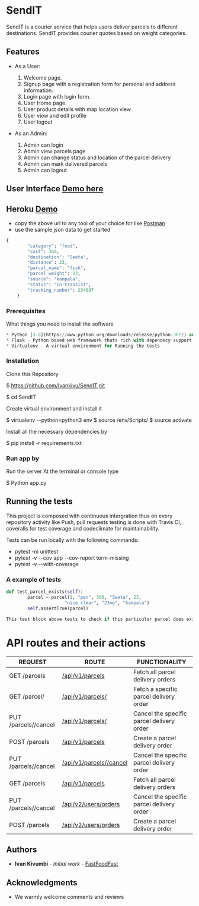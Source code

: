 
# SendIT

SendIT is a courier service that helps users deliver parcels to different destinations. SendIT provides courier quotes based on weight categories.

## Features

* As a User:
    1. Welcome page.
    2. Signup page with a registration form for personal and address information.
    3. Login page with login form.
    4. User Home page.
    5. User product details with map location view
    6. User view and edit profile
    7. User logout

* As an Admin:
    1. Admin can login
    2. Admin view parcels page
    3. Admin can change status and location of the parcel delivery
    4. Admin can mark delivered parcels
    5. Admin can logout

## User Interface [Demo here](https://ivankivu.github.io/SendIT/UI/)

## Heroku [Demo](https://sendit-api-v1.herokuapp.com/)

* copy the above url to any tool of your choice for like [Postman](https://www.getpostman.com/)
* use the sample json data to get started

```python
{
        "category": "food",
        "cost": 360,
        "destination": "Seeta",
        "distance": 23,
        "parcel_name": "fish",
        "parcel_weight": 23,
        "source": "kampala",
        "status": "in-transist",
        "tracking_number": 234087
    }
```

### Prerequisites

What things you need to install the software

```python
* Python [3.6](https://www.python.org/downloads/release/python-367/) and later- Programming language that lets you work more dynamically
* Flask - Python based web framework thats rich with dependecy support
* Virtualenv - A virtual environment for Running the tests
```

### Installation

Clone this Repository

$ https://github.com/Ivankivu/SendIT.git

$ cd SendIT

Create virtual environment and install it

$ virtualenv --python=python3 env
$ source /env/Scripts/
$ source activate

Install all the necessary dependencies by

$ pip install -r requirements.txt

### Run app by

Run the server At the terminal or console type

$ Python app.py

## Running the tests

This project is composed with continuous intergration thus on every repository activity like Push, pull requests testing is done
with Travis CI, coveralls for test coverage and codeclimate for maintainability.

Tests can be run locally with the following commands:

* pytest -m unittest
* pytest -v --cov app --cov-report term-missing
* pytest -v --with-coverage

### A example of tests

```python
def test_parcel_exists(self):
        parcel = parcel(1, "pen", 360, "Seeta", 23,
                      "nice clear", "23mg", "kampala")
        self.assertTrue(parcel)

This test block above tests to check if this particular parcel does exist in the list
```

# API routes and their actions

| REQUEST | ROUTE | FUNCTIONALITY |
| ------- | ----- | ------------- |
| GET /parcels | [/api/v1/parcels](https://sendit-api-v1.herokuapp.com/api/v1/parcels) | Fetch all parcel delivery orders |
|GET /parcel/<parcelId> | [/api/v1/parcels/<parcelId>](https://sendit-api-v1.herokuapp.com/api/v1/parcels/1) | Fetch a specific parcel delivery order |
| PUT /parcels/<parcelId>/cancel | [/api/v1/parcels/<parcelId>](https://sendit-api-v1.herokuapp.com/api/v1/parcels/1/cancel) | Cancel the specific parcel delivery order|
| POST /parcels | [/api/v1/parcels](https://sendit-api-v1.herokuapp.com/api/v1/parcels) | Create a parcel delivery order |
| PUT /parcels/<parcelId>/cancel | [/api/v1/parcels/<parcelId>/cancel](https://sendit-api-v1.herokuapp.com/api/v1/parcels/1/cancel) | Cancel the specific parcel delivery order |
| GET /parcels | [/api/v1/parcels](https://sendit-api-v1.herokuapp.com/api/v1/parcel) | Fetch all parcel delivery orders |
| PUT /parcels/<parcelId>/cancel| [/api/v2/users/orders](https://sendit-api-v1.herokuapp.com/api/v1/parcels/1/cancel) | Cancel the specific parcel delivery order|
| POST /parcels| [/api/v2/users/orders](https://sendit-api-v1.herokuapp.com/api/v1/parcels) | Create a parcel delivery order |

## Authors

* **Ivan Kivumbi** - *Initial work* - [FastFoodFast](https://github.com/Fast-Food-Fast)

## Acknowledgments

* We warmly welcome comments and reviews